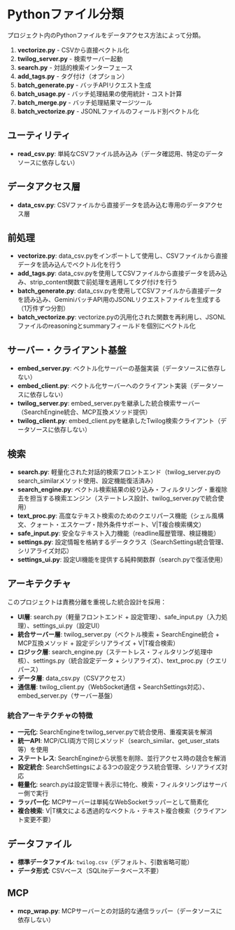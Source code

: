 # Pythonファイル分類

プロジェクト内のPythonファイルをデータアクセス方法によって分類。

1. **vectorize.py** - CSVから直接ベクトル化
2. **twilog_server.py** - 検索サーバー起動
3. **search.py** - 対話的検索インターフェース
4. **add_tags.py** - タグ付け（オプション）
5. **batch_generate.py** - バッチAPIリクエスト生成
6. **batch_usage.py** - バッチ処理結果の使用統計・コスト計算
7. **batch_merge.py** - バッチ処理結果マージツール
8. **batch_vectorize.py** - JSONLファイルのフィールド別ベクトル化

## ユーティリティ
- **read_csv.py**: 単純なCSVファイル読み込み（データ確認用、特定のデータソースに依存しない）

## データアクセス層
- **data_csv.py**: CSVファイルから直接データを読み込む専用のデータアクセス層

## 前処理
- **vectorize.py**: data_csv.pyをインポートして使用し、CSVファイルから直接データを読み込んでベクトル化を行う
- **add_tags.py**: data_csv.pyを使用してCSVファイルから直接データを読み込み、strip_content関数で前処理を適用してタグ付けを行う
- **batch_generate.py**: data_csv.pyを使用してCSVファイルから直接データを読み込み、GeminiバッチAPI用のJSONLリクエストファイルを生成する（1万件ずつ分割）
- **batch_vectorize.py**: vectorize.pyの汎用化された関数を再利用し、JSONLファイルのreasoningとsummaryフィールドを個別にベクトル化

## サーバー・クライアント基盤
- **embed_server.py**: ベクトル化サーバーの基盤実装（データソースに依存しない）
- **embed_client.py**: ベクトル化サーバーへのクライアント実装（データソースに依存しない）
- **twilog_server.py**: embed_server.pyを継承した統合検索サーバー（SearchEngine統合、MCP互換メソッド提供）
- **twilog_client.py**: embed_client.pyを継承したTwilog検索クライアント（データソースに依存しない）

## 検索
- **search.py**: 軽量化された対話的検索フロントエンド（twilog_server.pyのsearch_similarメソッド使用、設定機能復活済み）
- **search_engine.py**: ベクトル検索結果の絞り込み・フィルタリング・重複除去を担当する検索エンジン（ステートレス設計、twilog_server.pyで統合使用）
- **text_proc.py**: 高度なテキスト検索のためのクエリパース機能（シェル風構文、クォート・エスケープ・除外条件サポート、V|T複合検索構文）
- **safe_input.py**: 安全なテキスト入力機能（readline履歴管理、検証機能）
- **settings.py**: 設定情報を格納するデータクラス（SearchSettings統合管理、シリアライズ対応）
- **settings_ui.py**: 設定UI機能を提供する純粋関数群（search.pyで復活使用）

## アーキテクチャ
このプロジェクトは責務分離を重視した統合設計を採用：

- **UI層**: search.py（軽量フロントエンド + 設定管理）、safe_input.py（入力処理）、settings_ui.py（設定UI）
- **統合サーバー層**: twilog_server.py（ベクトル検索 + SearchEngine統合 + MCP互換メソッド + 設定デシリアライズ + V|T複合検索）
- **ロジック層**: search_engine.py（ステートレス・フィルタリング処理中核）、settings.py（統合設定データ + シリアライズ）、text_proc.py（クエリパース）
- **データ層**: data_csv.py（CSVアクセス）
- **通信層**: twilog_client.py（WebSocket通信 + SearchSettings対応）、embed_server.py（サーバー基盤）

### 統合アーキテクチャの特徴
- **一元化**: SearchEngineをtwilog_server.pyで統合使用、重複実装を解消
- **統一API**: MCP/CLI両方で同じメソッド（search_similar、get_user_stats等）を使用
- **ステートレス**: SearchEngineから状態を削除、並行アクセス時の競合を解消
- **設定統合**: SearchSettingsによる3つの設定クラス統合管理、シリアライズ対応
- **軽量化**: search.pyは設定管理＋表示に特化、検索・フィルタリングはサーバー側で実行
- **ラッパー化**: MCPサーバーは単純なWebSocketラッパーとして簡素化
- **複合検索**: V|T構文による透過的なベクトル・テキスト複合検索（クライアント変更不要）

## データファイル
- **標準データファイル**: `twilog.csv`（デフォルト、引数省略可能）
- **データ形式**: CSVベース（SQLiteデータベース不要）

## MCP
- **mcp_wrap.py**: MCPサーバーとの対話的な通信ラッパー（データソースに依存しない）
